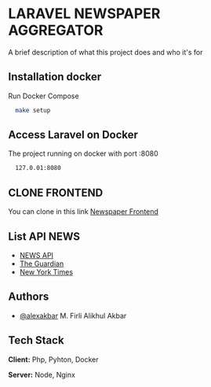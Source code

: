 
# LARAVEL NEWSPAPER AGGREGATOR

A brief description of what this project does and who it's for


## Installation docker

Run Docker Compose

```bash
  make setup
```
## Access Laravel on Docker

The project running on docker with port :8080

```bash
  127.0.01:8080
```


## CLONE FRONTEND

You can clone in this link [Newspaper Frontend](https://github.com/alexakbar/newspaper-frontend)

## List API NEWS

 - [NEWS API](https://newsapi.org/)
 - [The Guardian](https://open-platform.theguardian.com/documentation/)
 - [New York Times](https://developer.nytimes.com/apis)


## Authors

- [@alexakbar](https://www.github.com/alexakbar)
M. Firli Alikhul Akbar

## Tech Stack

**Client:** Php, Pyhton, Docker

**Server:** Node, Nginx

